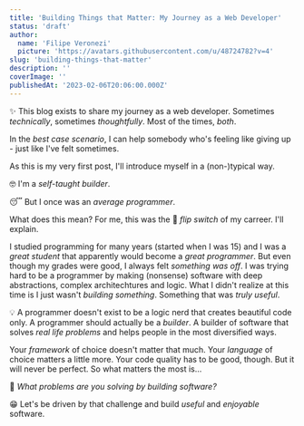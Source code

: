 ```yaml
---
title: 'Building Things that Matter: My Journey as a Web Developer'
status: 'draft'
author:
  name: 'Filipe Veronezi'
  picture: 'https://avatars.githubusercontent.com/u/48724782?v=4'
slug: 'building-things-that-matter'
description: ''
coverImage: ''
publishedAt: '2023-02-06T20:06:00.000Z'
---
```


✨ This blog exists to share my journey as a web developer. Sometimes *technically*, sometimes *thoughtfully*. Most of the times, *both*.

In the *best case scenario*, I can help somebody who's feeling like giving up - just like I've felt sometimes.

As this is my very first post, I'll introduce myself in a (non-)typical way.

🤓 I'm a *self-taught builder*.

😴 But I once was an *average programmer*.

What does this mean? For me, this was the 🤯 *flip switch* of my carreer. I'll explain.

I studied programming for many years (started when I was 15) and I was a *great student* that apparently would become a *great programmer*. But even though my grades were good, I always felt *something was off*. I was trying hard to be a programmer by making (nonsense) software with deep abstractions, complex architechtures and logic. What I didn't realize at this time is I just wasn't *building something*. Something that was *truly useful*.

💡 A programmer doesn't exist to be a logic nerd that creates beautiful code only. A programmer should actually be a *builder*. A builder of software that solves *real life problems* and helps people in the most diversified ways.

Your *framework* of choice doesn't matter that much. Your *language* of choice matters a little more. Your code quality has to be good, though. But it will never be perfect. So what matters the most is...

🔧 *What problems are you solving by building software?*

😁 Let's be driven by that challenge and build *useful* and *enjoyable* software.

